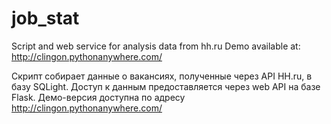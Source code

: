 # job_stat
Script and web service for analysis data from hh.ru Demo available at: http://clingon.pythonanywhere.com/ 

Скрипт собирает данные о вакансиях, полученные через API HH.ru, в базу SQLight.
Доступ к данным предоставляется через web API на базе Flask.
Демо-версия доступна по адресу http://clingon.pythonanywhere.com/

